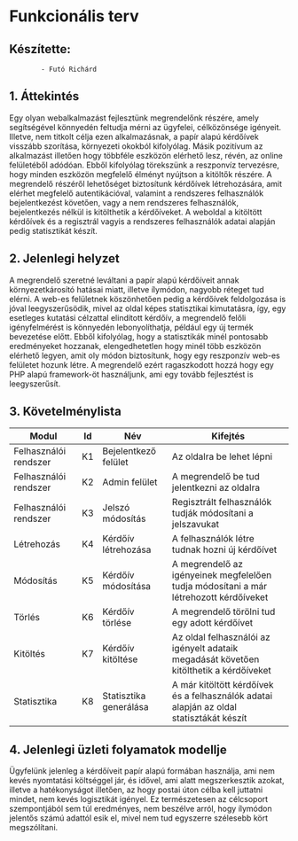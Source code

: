 # Funkcionális terv 

## Készítette: 
            - Futó Richárd
           

## 1. Áttekintés

Egy olyan webalkalmazást fejlesztünk megrendelőnk részére, amely segítségével könnyedén feltudja mérni az ügyfelei, célközönsége igényeit. Illetve, nem titkolt célja ezen alkalmazásnak, a papír alapú kérdőívek visszább szorítása, környezeti okokból kifolyólag. Másik pozitívum az alkalmazást illetően hogy többféle eszközön elérhető lesz, révén, az online felületéből adódóan. Ebből kifolyólag törekszünk a reszponvíz tervezésre, hogy minden eszközön megfelelő élményt nyújtson a kitöltők részére. A megrendelő részéről lehetőséget biztosítunk kérdőívek létrehozására, amit elérhet megfelelő autentikációval, valamint a rendszeres felhasználók bejelentkezést követően, vagy a nem rendszeres felhasználók, bejelentkezés nélkül is kitölthetik a kérdőíveket. A weboldal a kitöltött kérdőívek és a regisztrál vagyis a rendszeres felhasználók adatai alapján pedig statisztikát készít. 

## 2. Jelenlegi helyzet

A megrendelő szeretné leváltani a papír alapú kérdőíveit annak környezetkárosító hatásai miatt, illetve ílymódon, nagyobb réteget tud elérni. A web-es felületnek köszönhetően pedig a kérdőívek feldolgozása is jóval leegyszerűsödik, mivel az oldal képes statisztikai kimutatásra, így, egy esetleges kutatási célzattal elindított kérdőív, a megrendelő felőli igényfelmérést is könnyedén lebonyolíthatja, például egy új termék bevezetése előtt. Ebből kifolyólag, hogy a statisztikák minél pontosabb eredményeket hozzanak, elengedhetetlen hogy minél több eszközön elérhető legyen, amit oly módon biztosítunk, hogy egy reszponzív web-es felületet hozunk létre. A megrendelő ezért ragaszkodott hozzá hogy egy PHP alapú framework-öt használjunk, ami egy tovább fejlesztést is leegyszerűsít.

## 3. Követelménylista

| Modul  | Id | Név | Kifejtés |
| ------------- | ------------- | ------------- | -------------|
| Felhasználói rendszer | K1  | Bejelentkező felület | Az oldalra be lehet lépni |
| Felhasználói rendszer | K2  | Admin felület | A megrendelő be tud jelentkezni az oldalra |
| Felhasználói rendszer | K3  | Jelszó módosítás | Regisztrált felhasználók tudják módosítani a jelszavukat |
| Létrehozás | K4  | Kérdőív létrehozása | A felhasználók létre tudnak hozni új kérdőívet |
| Módosítás | K5  | Kérdőív módosítása | A megrendelő az igényeinek megfelelően tudja módosítani a már létrehozott kérdőíveket |
| Törlés | K6  | Kérdőív törlése | A megrendelő törölni tud egy adott kérdőívet |
| Kitöltés | K7  | Kérdőív kitöltése | Az oldal felhasználói az igényelt adataik megadását követően kitölthetik a kérdőíveket |
| Statisztika | K8  | Statisztika generálása | A már kitöltött kérdőívek és a felhasználók adatai alapján az oldal statisztákát készít |

## 4. Jelenlegi üzleti folyamatok modellje

Ügyfelünk jelenleg a kérdőíveit papír alapú formában használja, ami nem kevés nyomtatási költséggel jár, és idővel, ami alatt megszerkesztik azokat, illetve a hatékonyságot illetően, az hogy postai úton célba kell juttatni mindet, nem kevés logisztikát igényel. Ez természetesen az célcsoport szempontjából sem túl eredményes, nem beszélve arról, hogy ílymódon jelentős számú adattól esik el, mivel nem tud egyszerre szélesebb kört megszólítani.


